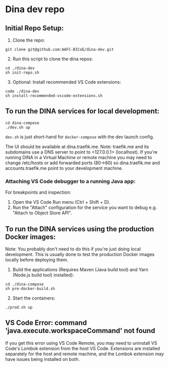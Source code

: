 # Dina dev repo

## Initial Repo Setup:

1. Clone the repo:
```
git clone git@github.com:AAFC-BICoE/dina-dev.git
```

2. Run this script to clone the dina repos:
```
cd ./dina-dev
sh init-repo.sh
```

3. Optional: Install recommended VS Code extensions:

```
code ./dina-dev
sh install-recommended-vscode-extensions.sh
``` 

## To run the DINA services for local development:

```
cd dina-compose
./dev.sh up
```

`dev.sh` is just short-hand for `docker-compose` with the dev launch config.

The UI should be available at dina.traefik.me. Note: traefik.me and its subdomains use a DNS server to point to <127.0.0.1> (localhost).
If you're running DINA in a Virtual Machine or remote machine you may need to change /etc/hosts or add forwarded ports (80->80) so dina.traefik.me and accounts.traefik.me point to your development machine.

### Attaching VS Code debugger to a running Java app:

For breakpoints and inspection:

1. Open the VS Code Run menu (Ctrl + Shift + D).
2. Run the "Attach" configuration for the service you want to debug e.g. "Attach to Object Store API".

## To run the DINA services using the production Docker images:

Note: You probably don't need to do this if you're just doing local development.
This is usually done to test the production Docker images locally before deploying them.

1. Build the applications (Requires Maven (Java build tool) and Yarn (Node.js build tool) installed):
```
cd ./dina-compose
sh pre-docker-build.sh
``` 

2. Start the containers:
```
./prod.sh up
```

## VS Code Error: command 'java.execute.workspaceCommand' not found

If you get this error using VS Code Remote, you may need to uninstall VS Code's Lombok extension from the host VS Code.
Extensions are installed separately for the host and remote machine, and the Lombok extension may have issues being installed on both.
